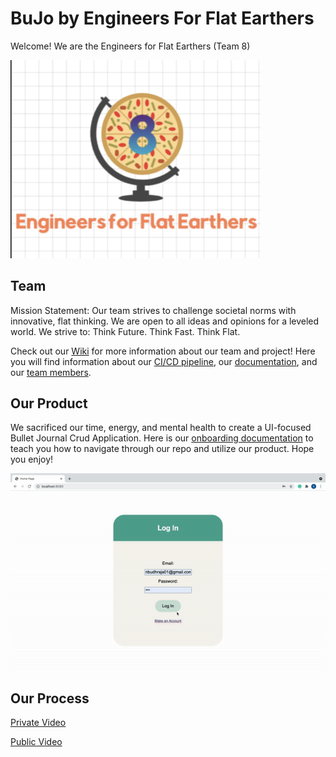 # BuJo by Engineers For Flat Earthers 
Welcome! We are the Engineers for Flat Earthers (Team 8)

<img src="images/flat.png" alt="drawing" width="400"/>

## Team 
Mission Statement: Our team strives to challenge societal norms with innovative, flat thinking. We are open to all ideas and opinions for a leveled world. We strive to: Think Future. Think Fast. Think Flat.

Check out our [Wiki](https://github.com/cse110-sp21-group8/cse110-sp21-group8/wiki) for more information about our team and project! Here you will find information about our [CI/CD pipeline](https://github.com/cse110-sp21-group8/cse110-sp21-group8/wiki/CI-CD), our [documentation](https://github.com/cse110-sp21-group8/cse110-sp21-group8/wiki/JSDocs), and our [team members](https://github.com/cse110-sp21-group8/cse110-sp21-group8/wiki/Team-Page).

## Our Product 
We sacrificed our time, energy, and mental health to create a UI-focused Bullet Journal Crud Application. Here is our [onboarding documentation](/onboarding.md) to teach you how to navigate through our repo and utilize our product. Hope you enjoy!

![image](images/introduction.gif)

## Our Process 

[Private Video](https://youtu.be/2J-X0AxxSjM)

[Public Video](https://youtu.be/QuXwBWVee7M)


